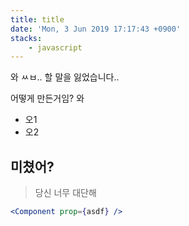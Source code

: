 ```yaml
---
title: title
date: 'Mon, 3 Jun 2019 17:17:43 +0900'
stacks:
    - javascript
---
```


와 ㅆㅂ.. 할 말을 잃었습니다..

어떻게 만든거임?
와

- 오1
- 오2


## 미쳤어?

> 당신 너무 대단해

```jsx
<Component prop={asdf} />
```



